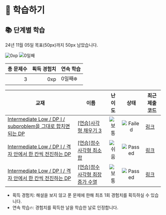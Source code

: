 # 📖 학습하기

## 📚 단계별 학습
24년 11월 05일 목표(50px)까지 50px 남았습니다.

![0xp](https://img.shields.io/badge/EXP-0xp-%235cb85c.svg?for-the-badge)
![0일째](https://img.shields.io/badge/연속학습-0일째-%23E34F26.svg?for-the-badge)

|총 문제수|획득 경험치|연속 학습|
|---:|---:|---|
3|0xp|0일째❄️|

|교재|이름|난이도|상태|최근 제출 코드|
|---|---|:---:|:---:|---|
|[Intermediate Low / DP I / subproblem을 그대로 합치면 되는 DP](https://www.codetree.ai/missions?missionId=2)|[[연습]사각형 채우기 3](https://www.codetree.ai/missions/2/problems/rectangle-fill-3)|![보통][medium]|![Failed][failed]|[링크](https://github.com/HyunEnn/codetree-TILs/blob/main/241105/%EC%82%AC%EA%B0%81%ED%98%95%20%EC%B1%84%EC%9A%B0%EA%B8%B0%203/rectangle-fill-3.java)|
|[Intermediate Low / DP I / 격자 안에서 한 칸씩 전진하는 DP](https://www.codetree.ai/missions?missionId=2)|[[연습]정수 사각형 최소 합](https://www.codetree.ai/missions/2/problems/minimum-sum-path-in-square)|![쉬움][easy]|![Passed][passed]|[링크](https://github.com/HyunEnn/codetree-TILs/blob/main/241105/%EC%A0%95%EC%88%98%20%EC%82%AC%EA%B0%81%ED%98%95%20%EC%B5%9C%EC%86%8C%20%ED%95%A9/minimum-sum-path-in-square.java)|
|[Intermediate Low / DP I / 격자 안에서 한 칸씩 전진하는 DP](https://www.codetree.ai/missions?missionId=2)|[[연습]정수 사각형 최장 증가 수열](https://www.codetree.ai/missions/2/problems/lis-on-the-integer-grid)|![보통][medium]|![Passed][passed]|[링크](https://github.com/HyunEnn/codetree-TILs/blob/main/241105/%EC%A0%95%EC%88%98%20%EC%82%AC%EA%B0%81%ED%98%95%20%EC%B5%9C%EC%9E%A5%20%EC%A6%9D%EA%B0%80%20%EC%88%98%EC%97%B4/lis-on-the-integer-grid.java)|


* 획득 경험치: 해설을 보지 않고 푼 문제에 한해 최초 1회 경험치를 획득하실 수 있습니다.
* 연속 학습🔥: 경험치를 획득한 날을 학습한 날로 인정합니다.










[b5]: https://img.shields.io/badge/Bronze_5-%235D3E31.svg
[b4]: https://img.shields.io/badge/Bronze_4-%235D3E31.svg
[b3]: https://img.shields.io/badge/Bronze_3-%235D3E31.svg
[b2]: https://img.shields.io/badge/Bronze_2-%235D3E31.svg
[b1]: https://img.shields.io/badge/Bronze_1-%235D3E31.svg
[s5]: https://img.shields.io/badge/Silver_5-%23394960.svg
[s4]: https://img.shields.io/badge/Silver_4-%23394960.svg
[s3]: https://img.shields.io/badge/Silver_3-%23394960.svg
[s2]: https://img.shields.io/badge/Silver_2-%23394960.svg
[s1]: https://img.shields.io/badge/Silver_1-%23394960.svg
[g5]: https://img.shields.io/badge/Gold_5-%23FFC433.svg
[g4]: https://img.shields.io/badge/Gold_4-%23FFC433.svg
[g3]: https://img.shields.io/badge/Gold_3-%23FFC433.svg
[g2]: https://img.shields.io/badge/Gold_2-%23FFC433.svg
[g1]: https://img.shields.io/badge/Gold_1-%23FFC433.svg
[p5]: https://img.shields.io/badge/Platinum_5-%2376DDD8.svg
[p4]: https://img.shields.io/badge/Platinum_4-%2376DDD8.svg
[p3]: https://img.shields.io/badge/Platinum_3-%2376DDD8.svg
[p2]: https://img.shields.io/badge/Platinum_2-%2376DDD8.svg
[p1]: https://img.shields.io/badge/Platinum_1-%2376DDD8.svg
[passed]: https://img.shields.io/badge/Passed-%23009D27.svg
[failed]: https://img.shields.io/badge/Failed-%23D24D57.svg
[easy]: https://img.shields.io/badge/쉬움-%235cb85c.svg?for-the-badge
[medium]: https://img.shields.io/badge/보통-%23FFC433.svg?for-the-badge
[hard]: https://img.shields.io/badge/어려움-%23D24D57.svg?for-the-badge